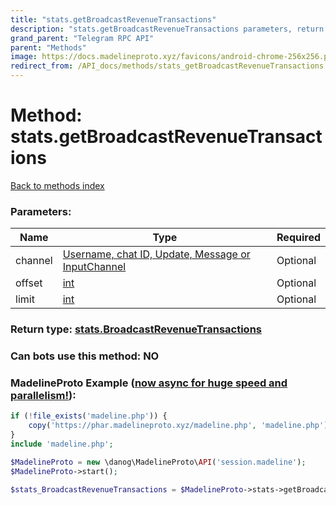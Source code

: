 ```yaml
---
title: "stats.getBroadcastRevenueTransactions"
description: "stats.getBroadcastRevenueTransactions parameters, return type and example"
grand_parent: "Telegram RPC API"
parent: "Methods"
image: https://docs.madelineproto.xyz/favicons/android-chrome-256x256.png
redirect_from: /API_docs/methods/stats_getBroadcastRevenueTransactions.html
---
```

# Method: stats.getBroadcastRevenueTransactions
[Back to methods index](index.html)



### Parameters:

| Name     |    Type       | Required |
|----------|---------------|----------|
|channel|[Username, chat ID, Update, Message or InputChannel](/API_docs/types/InputChannel.html) | Optional|
|offset|[int](/API_docs/types/int.html) | Optional|
|limit|[int](/API_docs/types/int.html) | Optional|


### Return type: [stats.BroadcastRevenueTransactions](/API_docs/types/stats.BroadcastRevenueTransactions.html)

### Can bots use this method: **NO**


### MadelineProto Example ([now async for huge speed and parallelism!](https://docs.madelineproto.xyz/docs/ASYNC.html)):


```php
if (!file_exists('madeline.php')) {
    copy('https://phar.madelineproto.xyz/madeline.php', 'madeline.php');
}
include 'madeline.php';

$MadelineProto = new \danog\MadelineProto\API('session.madeline');
$MadelineProto->start();

$stats_BroadcastRevenueTransactions = $MadelineProto->stats->getBroadcastRevenueTransactions(channel: $InputChannel, offset: $int, limit: $int, );
```

